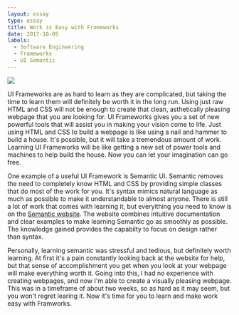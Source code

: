 ```yaml
---
layout: essay
type: essay
title: Work is Easy with Frameworks
date: 2017-10-05
labels:
  - Software Engineering
  - Frameworks
  - UI Semantic
---
```


<img class="ui small right floated rounded image" src="https://semantic-ui.com/images/logo.png">

UI Frameworks are as hard to learn as they are complicated, but taking the time to learn them will definitely be worth it in the long run. Using just raw HTML and CSS will not be enough to create that clean, asthetically pleasing webpage that you are looking for. UI Frameworks gives you a set of new powerful tools that will assist you in making your vision come to life. Just using HTML and CSS to build a webpage is like using a nail and hammer to build a house. It's possible, but it will take a tremendous amount of work. Learning UI Frameworks will be like getting a new set of power tools and machines to help build the house. Now you can let your imagination can go free. 

One example of a useful UI Framework is Semantic UI. Semantic removes the need to completely know HTML and CSS by providing simple classes that do most of the work for you. It's syntax mimics natural language as much as possible to make it understandable to almost anyone. There is still a lot of work that comes with learning it, but everyithing you need to know is on the [Semantic website](https://semantic-ui.com/). The website combines intuitive documentation and clear examples to make learning Semantic go as smoothly as possible. The knowledge gained provides the capabilty to focus on design rather than syntax. 

Personally, learning semantic was stressful and tedious, but definitely worth learning. At first it's a pain constantly looking back at the website for help, but that sense of accomplishment you get when you look at your webpage will make everything worth it. Going into this, I had no experience with creating webpages, and now I'm able to create a visually pleasing webpage. This was in a timeframe of about two weeks, so as hard as it may seem, but you won't regret learing it. Now it's time for you to learn and make work easy with Framworks.  
